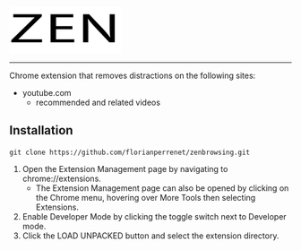<img src="logo.png" width="200">

---

Chrome extension that removes distractions on the following sites:
- youtube.com
	- recommended and related videos

## Installation
```
git clone https://github.com/florianperrenet/zenbrowsing.git
```

1. Open the Extension Management page by navigating to chrome://extensions.
   - The Extension Management page can also be opened by clicking on the Chrome menu, hovering over More Tools then selecting Extensions.
2. Enable Developer Mode by clicking the toggle switch next to Developer mode.
3. Click the LOAD UNPACKED button and select the extension directory.
